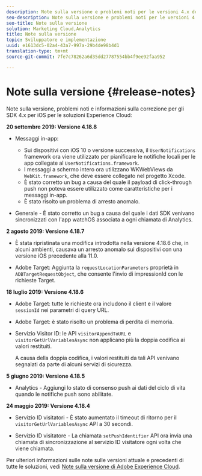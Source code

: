 ```yaml
---
description: Note sulla versione e problemi noti per le versioni 4.x degli SDK per iOS per le soluzioni Experience Cloud.
seo-description: Note sulla versione e problemi noti per le versioni 4.x degli SDK per iOS per le soluzioni Experience Cloud.
seo-title: Note sulla versione
solution: Marketing Cloud,Analytics
title: Note sulla versione
topic: Sviluppatore e implementazione
uuid: e1613dc5-02a4-43a7-997a-29b4de98b4d1
translation-type: tm+mt
source-git-commit: 7fe7c78262a6d35dd27787554bb4f9ee92faa952

---
```



# Note sulla versione {#release-notes}

Note sulla versione, problemi noti e informazioni sulla correzione per gli SDK 4.x per iOS per le soluzioni Experience Cloud:

**20 settembre 2019: Versione 4.18.8**

* Messaggi in-app:

   * Sui dispositivi con iOS 10 o versione successiva, il `UserNotifications` framework ora viene utilizzato per pianificare le notifiche locali per le app collegate al `UserNotifications.framework`.
   * I messaggi a schermo intero ora utilizzano WKWebViews da `WebKit.framework`, che deve essere collegato nel progetto Xcode.
   * È stato corretto un bug a causa del quale il payload di click-through push non poteva essere utilizzato come caratteristiche per i messaggi in-app.
   * È stato risolto un problema di arresto anomalo.

* Generale - È stato corretto un bug a causa del quale i dati SDK venivano sincronizzati con l'app watchOS associata a ogni chiamata di Analytics.

**2 agosto 2019: Versione 4.18.7**

* È stata ripristinata una modifica introdotta nella versione 4.18.6 che, in alcuni ambienti, causava un arresto anomalo sui dispositivi con una versione iOS precedente alla 11.0.

* Adobe Target: Aggiunta la `requestLocationParameters` proprietà in `ADBTargetRequestObject`, che consente l'invio di impressionId con le richieste Target.

**18 luglio 2019: Versione 4.18.6**

* Adobe Target: tutte le richieste ora includono il client e il valore `sessionId` nei parametri di query URL.
* Adobe Target: è stato risolto un problema di perdita di memoria.
* Servizio Visitor ID: le API `visitorAppendToURL` e `visitorGetUrlVariablesAsync` non applicano più la doppia codifica ai valori restituiti.

   A causa della doppia codifica, i valori restituiti da tali API venivano segnalati da parte di alcuni servizi di sicurezza.

**5 giugno 2019: Versione 4.18.5**

* Analytics - Aggiungi lo stato di consenso push ai dati del ciclo di vita quando le notifiche push sono abilitate.

**24 maggio 2019: Versione 4.18.4**

* Servizio ID visitatori - È stato aumentato il timeout di ritorno per il
   `visitorGetUrlVariablesAsync` API a 30 secondi.

* Servizio ID visitatore - La chiamata `setPushIdentifier` API ora invia una chiamata di sincronizzazione al servizio ID visitatore ogni volta che viene chiamata.

Per ulteriori informazioni sulle note sulle versioni attuale e precedenti di tutte le soluzioni, vedi [Note sulla versione di Adobe Experience Cloud](https://marketing.adobe.com/resources/help/en_US/whatsnew/).
